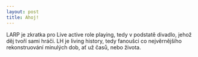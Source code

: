 ```yaml
---
layout: post
title: Ahoj!
---
```


LARP je zkratka pro Live active role playing, tedy v podstatě divadlo, jehož děj tvoří sami hráči. LH je living history, tedy fanoušci co
nejvěrnějšího rekonstruování minulých dob, ať už časů, nebo života.

